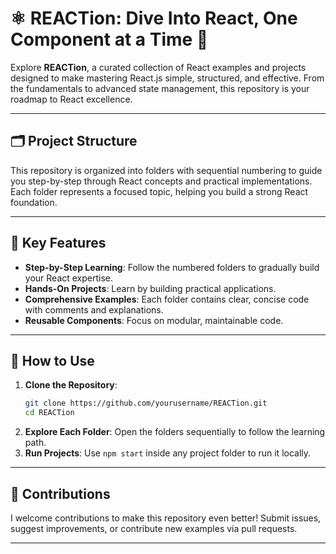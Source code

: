 # ⚛️ REACTion: Dive Into React, One Component at a Time 🌟

Explore **REACTion**, a curated collection of React examples and projects designed to make mastering React.js simple, structured, and effective. From the fundamentals to advanced state management, this repository is your roadmap to React excellence. 

---

## 🗂️ Project Structure  

This repository is organized into folders with sequential numbering to guide you step-by-step through React concepts and practical implementations. Each folder represents a focused topic, helping you build a strong React foundation.  

---

## 🔑 Key Features  

- **Step-by-Step Learning**: Follow the numbered folders to gradually build your React expertise.  
- **Hands-On Projects**: Learn by building practical applications.  
- **Comprehensive Examples**: Each folder contains clear, concise code with comments and explanations.  
- **Reusable Components**: Focus on modular, maintainable code.  

---

## 🌟 How to Use  

1. **Clone the Repository**:  
   ```bash
   git clone https://github.com/yourusername/REACTion.git
   cd REACTion
   ```
2. **Explore Each Folder**: Open the folders sequentially to follow the learning path.  
3. **Run Projects**: Use `npm start` inside any project folder to run it locally.  

---

## 🤝 Contributions  

I welcome contributions to make this repository even better! Submit issues, suggest improvements, or contribute new examples via pull requests.

---
